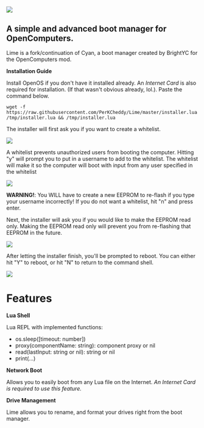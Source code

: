 # ![](https://cheddy.neocities.org/lime/limesmall.png)
## A simple and advanced boot manager for OpenComputers.

Lime is a fork/continuation of Cyan, a boot manager created by BrightYC for the OpenComputers mod.

**Installation Guide**

Install OpenOS if you don't have it installed already. An *Internet Card* is also required for installation. (If that wasn't obvious already, lol.). Paste the command below.

```
wget -f https://raw.githubusercontent.com/PerKCheddy/Lime/master/installer.lua /tmp/installer.lua && /tmp/installer.lua
```
The installer will first ask you if you want to create a whitelist. 

![](https://cheddy.neocities.org/lime/whitelist.png)

A whitelist prevents unauthorized users from booting the computer. Hitting "y" will prompt you to put in a username to add to the whitelist. The whitelist will make it so the computer will boot with input from any user specified in the whitelist

![](https://cheddy.neocities.org/lime/whitelist2.png)

**WARNING!**: You WILL have to create a new EEPROM to re-flash if you type your username incorrectly! If you do not want a whitelist, hit "n" and press enter.

Next, the installer will ask you if you would like to make the EEPROM read only. Making the EEPROM read only will prevent you from re-flashing that EEPROM in the future.

![](https://cheddy.neocities.org/lime/readonly.png)

After letting the installer finish, you'll be prompted to reboot. You can either hit "Y" to reboot, or hit "N" to return to the command shell.

![](https://cheddy.neocities.org/lime/reboot.png)

# Features

**Lua Shell**

Lua REPL with implemented functions:

* os.sleep([timeout: number])
* proxy(componentName: string): component proxy or nil
* read(lastInput: string or nil): string or nil
* print(...)

**Network Boot**

Allows you to easily boot from any Lua file on the Internet. *An Internet Card is required to use this feature.*

**Drive Management**

Lime allows you to rename, and format your drives right from the boot manager.
